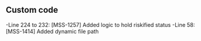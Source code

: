 ## Custom code 
-Line 224 to 232: [MSS-1257] Added logic to hold riskified status
-Line 58: [MSS-1414] Added dynamic file path